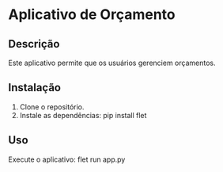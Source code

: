 # Aplicativo de Orçamento

## Descrição

Este aplicativo permite que os usuários gerenciem orçamentos.

## Instalação

1. Clone o repositório.
2. Instale as dependências:
   pip install flet


## Uso

Execute o aplicativo:
flet run app.py

